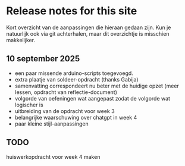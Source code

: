 # Release notes for this site

Kort overzicht van de aanpassingen die hieraan gedaan zijn. Kun je natuurlijk ook via git achterhalen, maar dit overzichtje is misschien makkelijker.

## 10 september 2025
- een paar missende arduino-scripts toegevoegd.
- extra plaatje van soldeer-opdracht (thanks Gabija)
- samenvatting correspondeert nu beter met de huidige opzet (meer lessen, opdracht van reflectie-document)
- volgorde van oefeningen wat aangepast zodat de volgorde wat logischer is
- uitbreiding van de opdracht voor week 3
- belangrijke waarschuwing over chatgpt in week 4
- paar kleine stijl-aanpassingen

## TODO
huiswerkopdracht voor week 4 maken